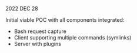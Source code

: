 
2022 DEC 28

Initial viable POC with all components integrated:
*   Bash request capture
*   Client supporting multiple commands (symlinks)
*   Server with plugins
